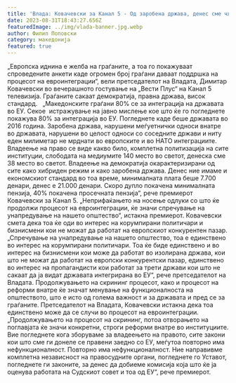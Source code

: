 ```yaml
---
title: 'Влада: Ковачевски за Канал 5 - Од заробена држава, денес сме членка на НАТО, со отпочнати преговори со ЕУ, продолжуваме по европскиот пат во интерес на граѓаните - 31 АВГУСТ 2023'
date: 2023-08-31T18:43:27.656Z
featuredImage: ../img/vlada-banner.jpg.webp
author: Филип Поповски
category: македонија
featured: true
---
```

„Европска иднина е желба на граѓаните, а тоа го покажуваат спроведените анкети каде огромен број граѓани даваат поддршка на процесот на евроинтеграции“, вели претседателот на Владата, Димитар Ковачевски во вечерашното гостување на „Вести Плус“ на Канал 5 телевизија. Граѓаните сакаат демократија, правна држава, висок стандард.  
„Македонските граѓани 80% се за интеграција на државата во ЕУ. Секое  истражување на јавно мислење кое што ќе го погледнете покажува 80% за интеграција во ЕУ. Погледнете каде беше државата во 2016 година. Заробена држава, нарушени меѓуетнички односи внатре во државата, нарушени во целост односи со соседните држави и ниту еден милиметар не мрднати во европските и во НАТО интеграциите. Владеење на право се виде какво било, комплетна политизација на сите институции, слободата на медиумите 140 место во светот, денеска сме 38 место во светот. Владеење на демократија окарактеризирани од сите како хибриден режим и како заробена држава. Денес ние имаме и економскиот стандард во тоа време, минималната плата беше 7.700 денари, денес е 21.000 денари. Скоро дупло покачена минималната пензија, 40% покачена просечната пензија“, рече премиерот Ковачевски за Канал 5.
„Неприфаќањето на носење одлуки со што ќе продолжи процесот на евроинтеграции, ќе значи спречување на унапредување на нашето општество“, истакна премиерот. Ковачевски смета дека тоа ќе оди во интерес на корумпирани политичари и бизнисмени кои не можат да работат на европскиот конкурентен пазар.
„Спречување на унапредување на нашето општество, тоа е единствено во интерес на корумпирани политичари. Тоа ќе биде единствено и во интерес на бизнисмени кои може да работат во изолирана држава, кои што не можат да работат на европски конкурентски пазар, единствено во интерес на пропагандисти кои работат за трети држави кои што не сакаат да ја видат државата интегрирана во ЕУ“, рече претседателот на Владата.
Продолжувањето на скрининг процесот, како и процесот на реформи внатре ќе значат менување на функционалноста на општеството, што е исто од голема важност и за државата и пред се за граѓаните. Претседателот на Владата, Ковачевски истакна дека тоа единствено може да се случи во процесот на евроинтеграции.
„Продолжувањето на процесот на скрининг, потоа отворањето на поглавјата ќе значи конкретни, строги реформи внатре во институциите. Вие погледнете кога зборуваме за владеењето на правото, сите закони кои што сме ги донеле се правени заедно со ЕУ, меѓутоа повторно има нефункционалност. Повторно има нефункционалност. Ние направивме комплетна независност на правосудните органи, погледнете го Уставот, погледнете ги законите, за денес да добиеме комисија која што ќе ја оценува работата на Судскиот совет и тоа од ЕУ“, рече премиерот.
 
